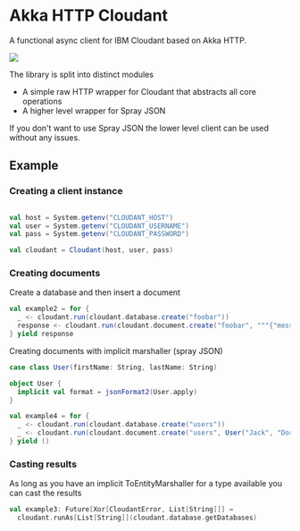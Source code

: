 # Akka HTTP Cloudant

A functional async client for IBM Cloudant based on Akka HTTP.

![](https://cloudant.com/wp-content/themes/cloudant/images/ibm_cloudant.png)

The library is split into distinct modules

+ A simple raw HTTP wrapper for Cloudant that abstracts all core operations
+ A higher level wrapper for Spray JSON

If you don't want to use Spray JSON the lower level client can be used without any issues.

## Example

### Creating a client instance

```scala

val host = System.getenv("CLOUDANT_HOST")
val user = System.getenv("CLOUDANT_USERNAME")
val pass = System.getenv("CLOUDANT_PASSWORD")

val cloudant = Cloudant(host, user, pass)
```

### Creating documents

Create a database and then insert a document

```scala
val example2 = for {
  _ <- cloudant.run(cloudant.database.create("foobar"))
  response <- cloudant.run(cloudant.document.create("foobar", """{"message": "hello"}"""))
} yield response
```

Creating documents with implicit marshaller (spray JSON)


```scala
case class User(firstName: String, lastName: String)

object User {
  implicit val format = jsonFormat2(User.apply)
}

val example4 = for {
  _ <- cloudant.run(cloudant.database.create("users"))
  _ <- cloudant.run(cloudant.document.create("users", User("Jack", "Dorsey")))
} yield ()
```

### Casting results

As long as you have an implicit ToEntityMarshaller for a type available you can cast the results

```scala
val example3: Future[Xor[CloudantError, List[String]]] =
  cloudant.runAs[List[String]](cloudant.database.getDatabases)
```

